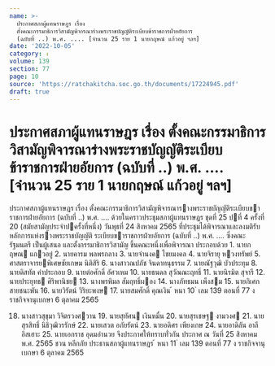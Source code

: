 ```yaml
---
name: >-
  ประกาศสภาผู้แทนราษฎร เรื่อง
  ตั้งคณะกรรมาธิการวิสามัญพิจารณาร่างพระราชบัญญัติระเบียบข้าราชการฝ่ายอัยการ
  (ฉบับที่ ..) พ.ศ. .... [จำนวน 25 ราย 1 นายกฤษณ์ แก้วอยู่ ฯลฯ]
date: '2022-10-05'
category: ง
volume: 139
section: 77
page: 10
source: 'https://ratchakitcha.soc.go.th/documents/17224945.pdf'
draft: true
---
```


# ประกาศสภาผู้แทนราษฎร เรื่อง ตั้งคณะกรรมาธิการวิสามัญพิจารณาร่างพระราชบัญญัติระเบียบข้าราชการฝ่ายอัยการ (ฉบับที่ ..) พ.ศ. .... [จำนวน 25 ราย 1 นายกฤษณ์ แก้วอยู่ ฯลฯ]

ประกาศสภาผู้แทนราษฎร เรื่อง ตั้งคณะกรรมาธิการวิสามัญพิจารณารางพระราชบัญญัติระเบียบขาราชการฝ่ายอัยการ (ฉบับที่ ..) พ.ศ. .... ด้วยในคราวประชุมสภาผู้แทนราษฎร ชุดที่ 25 ปที่ 4 ครั้งที่ 20 (สมัยสามัญประจําปครั้งที่หนึ่ง) วันพุธที่ 24 สิงหาคม 2565 ที่ประชุมได้พิจารณาและลงมติรับหลักการแห่งรางพระราชบัญญัติ ระเบียบขาราชการฝ่ายอัยการ (ฉบับที่ ..) พ.ศ. .... ซึ่งคณะรัฐมนตรี เป็นผู้เสนอ และตั้งกรรมาธิการวิสามัญ ขึ้นคณะหนึ่งเพื่อพิจารณา ประกอบด้วย 1. นายกฤษณ แกวอยู่ 2. นายคารม พลพรกลาง 3. นายจํานงค ไชยมงคล 4. นายจิรายุ หวงทรัพย์ 5. ศาสตราจารยพิเศษชัยเกษม นิติสิริ 6. นางสาวณปภัช จินดาทนุธรรม 7. นายณัฐวุฒิ บัวประทุม 8. นายดิสทัต คําประกอบ 9. นายต่อศักดิ์ อัศวเหม 10. นายธนดล สุวัณณะฤทธิ์ 11. นายนิรมิต สุจารี 12. นายประยุทธ ศิริพานิชย 13. นางพรพิมล สัมฤทธิ์ผอง 14. นางภัทธมน เพ็งสม 15. นายภิเศก สายชนะพัน 16. นายวิรัตน์ วิริยะพงษ 17. นายสมศักดิ์ คุณเงิน ้ หนา 10 ่ เลม 139 ตอนที่ 77 ง ราชกิจจานุเบกษา 6 ตุลาคม 2565

18. นางสาวสุขุมา วิจิตรวงศวาน 19. นายสุทัศน เงินหมื่น 20. นายสุรเชษฐ งามวงศ 21. นายสุรสิทธิ์ นิธิวุฒิวรรักษ์ 22. นายเสวต อภัยรัตน์ 23. นายอดิศร เพียงเกษ 24. นายอาดิลัน อาลีอิสเฮาะ 25. นายเอกราช อุดมอํานวย จึงประกาศให้ทราบทั่วกัน ประกาศ ณ วันที่ 25 สิงหาคม พ.ศ. 2565 ชวน หลีกภัย ประธานสภาผู้แทนราษฎร ้ หนา 11 ่ เลม 139 ตอนที่ 77 ง ราชกิจจานุเบกษา 6 ตุลาคม 2565
